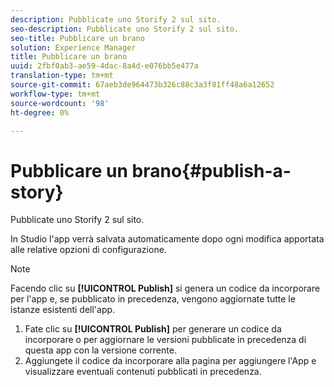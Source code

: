 ```yaml
---
description: Pubblicate uno Storify 2 sul sito.
seo-description: Pubblicate uno Storify 2 sul sito.
seo-title: Pubblicare un brano
solution: Experience Manager
title: Pubblicare un brano
uuid: 2fbf0ab3-ae59-4dac-8a4d-e076bb5e477a
translation-type: tm+mt
source-git-commit: 67aeb3de964473b326c88c3a3f81ff48a6a12652
workflow-type: tm+mt
source-wordcount: '98'
ht-degree: 0%

---
```



# Pubblicare un brano{#publish-a-story}

Pubblicate uno Storify 2 sul sito.

In Studio l&#39;app verrà salvata automaticamente dopo ogni modifica apportata alle relative opzioni di configurazione.

>[!NOTE]
>
>Facendo clic su **[!UICONTROL Publish]** si genera un codice da incorporare per l&#39;app e, se pubblicato in precedenza, vengono aggiornate tutte le istanze esistenti dell&#39;app.

1. Fate clic su **[!UICONTROL Publish]** per generare un codice da incorporare o per aggiornare le versioni pubblicate in precedenza di questa app con la versione corrente.
1. Aggiungete il codice da incorporare alla pagina per aggiungere l&#39;App e visualizzare eventuali contenuti pubblicati in precedenza.
